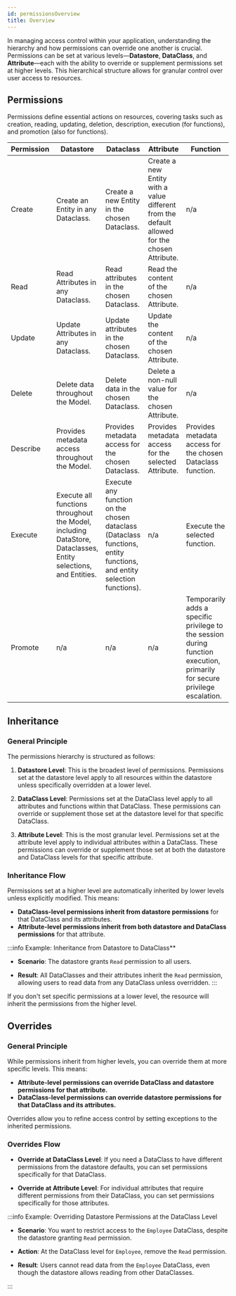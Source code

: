 ```yaml
---
id: permissionsOverview
title: Overview
---
```


In managing access control within your application, understanding the hierarchy and how permissions can override one another is crucial. Permissions can be set at various levels—**Datastore**, **DataClass**, and **Attribute**—each with the ability to override or supplement permissions set at higher levels. This hierarchical structure allows for granular control over user access to resources.


## Permissions

Permissions define essential actions on resources, covering tasks such as creation, reading, updating, deletion, description, execution (for functions), and promotion (also for functions).

| Permission | Datastore | Dataclass | Attribute | Function |
|------------|-----------|-----------|-----------|----------|
| Create | Create an Entity in any Dataclass. | Create a new Entity in the chosen Dataclass. | Create a new Entity with a value different from the default allowed for the chosen Attribute. | n/a |
| Read | Read Attributes in any Dataclass. | Read attributes in the chosen Dataclass. | Read the content of the chosen Attribute. | n/a |
| Update | Update Attributes in any Dataclass. | Update attributes in the chosen Dataclass. | Update the content of the chosen Attribute. | n/a |
| Delete | Delete data throughout the Model. | Delete data in the chosen Dataclass. | Delete a non-null value for the chosen Attribute. | n/a |
| Describe | Provides metadata access throughout the Model. | Provides metadata access for the chosen Dataclass. | Provides metadata access for the selected Attribute. | Provides metadata access for the chosen Dataclass function. |
| Execute | Execute all functions throughout the Model, including DataStore, Dataclasses, Entity selections, and Entities. | Execute any function on the chosen dataclass (Dataclass functions, entity functions, and entity selection functions). | n/a | Execute the selected function. |
| Promote    | n/a | n/a | n/a | Temporarily adds a specific privilege to the session during function execution, primarily for secure privilege escalation. |


## Inheritance

### General Principle

The permissions hierarchy is structured as follows:

1. **Datastore Level**: This is the broadest level of permissions. Permissions set at the datastore level apply to all resources within the datastore unless specifically overridden at a lower level.

2. **DataClass Level**: Permissions set at the DataClass level apply to all attributes and functions within that DataClass. These permissions can override or supplement those set at the datastore level for that specific DataClass.

3. **Attribute Level**: This is the most granular level. Permissions set at the attribute level apply to individual attributes within a DataClass. These permissions can override or supplement those set at both the datastore and DataClass levels for that specific attribute.


### Inheritance Flow

Permissions set at a higher level are automatically inherited by lower levels unless explicitly modified. This means:

- **DataClass-level permissions inherit from datastore permissions** for that DataClass and its attributes.
- **Attribute-level permissions inherit from both datastore and DataClass permissions** for that attribute.

:::info Example: Inheritance from Datastore to DataClass**

- **Scenario**: The datastore grants `Read` permission to all users.

- **Result**: All DataClasses and their attributes inherit the `Read` permission, allowing users to read data from any DataClass unless overridden.
:::

If you don't set specific permissions at a lower level, the resource will inherit the permissions from the higher level.


## Overrides

### General Principle

While permissions inherit from higher levels, you can override them at more specific levels. This means:

- **Attribute-level permissions can override DataClass and datastore permissions for that attribute.**
- **DataClass-level permissions can override datastore permissions for that DataClass and its attributes.**

Overrides allow you to refine access control by setting exceptions to the inherited permissions.

### Overrides Flow

- **Override at DataClass Level**: If you need a DataClass to have different permissions from the datastore defaults, you can set permissions specifically for that DataClass.

- **Override at Attribute Level**: For individual attributes that require different permissions from their DataClass, you can set permissions specifically for those attributes.

:::info Example: Overriding Datastore Permissions at the DataClass Level
- **Scenario**: You want to restrict access to the `Employee` DataClass, despite the datastore granting `Read` permission.

- **Action**: At the DataClass level for `Employee`, remove the `Read` permission.

- **Result**: Users cannot read data from the `Employee` DataClass, even though the datastore allows reading from other DataClasses.

:::